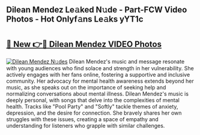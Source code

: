 ## Dilean Mendez Le𝚊ked N𝚞de - Part-FCW Video Photos - Hot Onlyf𝚊ns Le𝚊ks yYT1c

# <h2><a href="http://ac12778.deff.icu/?id=Dilean+Mendez">🔗 New 👉🔴 Dilean Mendez VIDEO Photos</a></h2>

[![Dilean Mendez N𝚞des](https://i.imgur.com/rIISA9y.gif)](http://ac12778.deff.icu/?id=Dilean+Mendez)
Dilean Mendez's music and message resonate with young audiences who find solace and strength in her vulnerability. She actively engages with her fans online, fostering a supportive and inclusive community. Her advocacy for mental health awareness extends beyond her music, as she speaks out on the importance of seeking help and normalizing conversations about mental illness. Dilean Mendez's music is deeply personal, with songs that delve into the complexities of mental health. Tracks like "Pool Party" and "Softly" tackle themes of anxiety, depression, and the desire for connection. She bravely shares her own struggles with these issues, creating a space of empathy and understanding for listeners who grapple with similar challenges.
